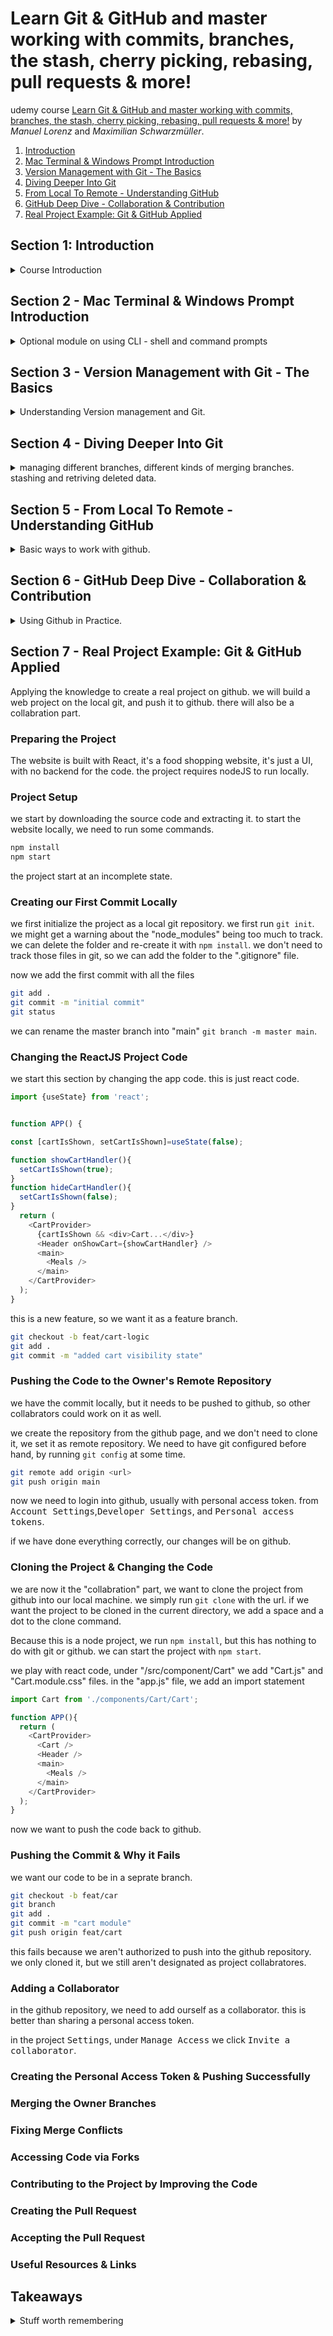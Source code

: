 <!--
// cSpell:ignore Schwarzmüller mdkir
 -->

# Learn Git & GitHub and master working with commits, branches, the stash, cherry picking, rebasing, pull requests & more!

udemy course [Learn Git & GitHub and master working with commits, branches, the stash, cherry picking, rebasing, pull requests & more!](https://www.udemy.com/course/git-github-practical-guide/) by *Manuel Lorenz* and *Maximilian Schwarzmüller*. 


1. [Introduction](#section-1-introduction)
1. [Mac Terminal & Windows Prompt Introduction](#section-2---mac-terminal--windows-prompt-introduction)
1. [Version Management with Git - The Basics](#section-3---version-management-with-git---the-basics)
1. [Diving Deeper Into Git](#section-4---diving-deeper-into-git)
1. [From Local To Remote - Understanding GitHub](#section-5---from-local-to-remote---understanding-github)
1. [GitHub Deep Dive - Collaboration & Contribution](#section-6---github-deep-dive---collaboration--contribution)
1. [Real Project Example: Git & GitHub Applied](#section-7---real-project-example-git--github-applied)

## Section 1: Introduction
<details>
<summary>
Course Introduction
</summary>

Git is a version management tool, github is way to use git on the cloud.

### What is Git?
in the official [git website](git-scm.com) we can see the declaration
> Git is a free and open source distributed version control system designed to handle everything from small to very large projects with speed and efficiency.

managing different version of code/documents.

a naive approach is having multiple files with suffixes like "first_draft","another_draft", "_final", "_final2", and "final_for_real!", and in websites and codes, we can't use this approach easily, because files need to reference each other.

version management tools allow us to have a single file, and still be able to go back in time to earlier versions.

**Control and tracking of code changes over time**

git is a local tool, it can be used on a single machine, and if we use it only on our machine, then it's still suspectable to computer crashes and it isn't the solution for managing project with multiple contributors.

### What is GitHub?

[GitHub website](github.com), a Git Repository Hosting Service.

The largest development platform in the world, a cloud hosting and collabaration tools, it's free for basic usage, and provides paid features for large companies.

it allows different users access to a shared codebase. with all the benefits of version control, and with added features.

### How to Get the Most out of this Course!
### Course Slides

</details>


## Section 2 - Mac Terminal & Windows Prompt Introduction
<details>
<summary>
Optional module on using CLI - shell and command prompts
</summary>


### The Command Line - What & Why?

today, we mostly use the graphic user interface, we interact with the mouse, menus, etc. it's very user friendly and easy to understand. it's also easy to explore.

the alternative is using text-based tools (command line interface), such as bash shell or windows command prompt.

it gives the user more power, like starting servers, install tools, downloading files, run code. and in our case, to interact with git.

### Comparing the Mac & Windows Command Line

Mac terminology - the console is called 'the terminal',the shell is the cli itself, its a software that works with text input. in Mac we have the Bash shell, or the z-shell.

in windows, we have the command prompt, as the basic initial windows shell. there is also a newer version, powershell. we can also use the git-bash cli emulator, which allows us to have a unix-like experience.


### Mac Terminal
<details>
<summary>
Using the z-shell terminal in Mac.
</summary>

in mac computer, we access the **z-shell** terminal (abbreviated as **zsh**). The terminal start at the user folder - the home directory, marked with the Tilde symbol (<kbd>~</kbd>) . `pwd` shows us where we are. to see the items in the folder, we write `ls`. we change directories with the `cd` command,  

#### Accessing Folders
we can press <kbd>TAB</kbd> to get auto-completion. if we have a space in folder name, we must escape it with **\\** (backslash symbol).

#### Absolute vs Relative Paths
paths can be relative to the current working directory, or absolute (starting from the root directory).the `pwd` command prints the absolute path.

#### Creating & Deleting Files

we create files with `touch` and delete them with `rm`. removing folder is done with `rmdir`, but it requires the folder to be empty.

#### Introducing Flags and Removing Data

flags allow us to add more options to a command, like `ls -s` to see file sizes, or `ls -l` to see the long format. we can combine flags `ls -ls`. we can check the manual of each command by typing `man <command>`.\
if we want to remove a none-empty directory, we can use the `rm -r` flag, which removes the folder and the internal files. (r stand for recursive).

#### Copying & Moving Files & Folders
we can copy files and folder with the `cp` and `mv` commands, we use the `mv` to rename files. the commands take the source path and the destination. the paths can be relative or absolute.

if we want to copy multiple files in a folder, we can use `cp -r source target`, we might need to add a slash `/` if we don't want to create a new folder.

#### Mac Terminal - Core Commands Overview
- `pwd` - print working directory
- `ls` - list files
- `cd` - change directory
  - `cd ..` - go one level up
  - `cd ~` - home directory
  - `cd /` - root directort
  - `cd /Users` - users folder
- `clear` - clear screen
- `touch` - create file
- `mkdir` - create folder
- `rm` - delete file entirely
- `rmdir` - remove empty folder
- `cp` - copy files and folder
- `mv` - move / rename files and folders

</details>

### Windows Command Prompt
<details>
<summary>
Windows Command Prompt.
</summary>

we use `command prompt` as the windows cli tool

- home directory - c:/users/\<username\>
- users directory - c:/users
- root directory - c:/

```sh
dir  #list files
cd .. #move one folder "up"
d: # move to drive D
```

#### Absolute vs Relative Paths

we have relative and abasolute paths. relative path start from the current directory, and we navigate based on the relation from the current location. abasolute path always use the complete path, the abasolute path starts from the root folder (the drive), and the same absolutes path will always bring us to where we want to be,no matter where we are.

```sh
cd / #root
cd ~ #home
```

relative paths are easier to navigate, while absolute paths help us to be consistent.

#### Creating & Deleting Files & Folders

```sh
mkdir folder1 # create new folder
echo our first file > text.txt #create new file
type test.txt #see contents of file
del test.txt #delete file
rmdir folder1 #remove folder
```

#### Copying & Moving Files

```sh
copy test2.txt folder #copy file into folder
move test3.txt folder #move file into folder
```

#### Windows Command Prompt - Core Commands Overview

- `cd` - print current directory
- `cd ..` - move on level up
- `dir` - list files
- `cls` - clear screen
- `echo` - 
- `mkdir` - create fp;der
- `del` - delete file
- `rmdir` - remove directory
- `copy` - copy file/folder
- `move` - move file/folder

</details>


 </details>


## Section 3 - Version Management with Git - The Basics
<details>
<summary>
Understanding Version management and Git.
</summary>

in this module, we will look at the theory behind version control and git. we will also learn to install git and to setup the development environment, and lastly, the basic features of git.

### Git Theory
<details>
<summary>
Git theory - terminology: Commits, Repository, Branches.
</summary>

#### How Git Works
all the files managed by git in a folder are refereed to as "the working directory". we use **commits** to create snapshots of how the working directory looks at a certain time.

when we change the project, we create a new commit, which stores all the differences between the current change and the previous state. each commit is simply the tracking of the changes done over time.

the commits are stored in a **branch**, the initial branch is the "master/main" branch.

#### Working Directory vs Repository

when we start managing a folder with git, a hidden folder, named ".git", which stores the repository data. it has two areas:
- Staging Area - index File
- Commits - Objects folder

the flow to change code is to first move the files into the staging area, and then we create a commit object.

working directory isn't the same as a Repository.

git doesn't store each version of the file, it has the initial file, and then stores the changes done in each commit.

#### Understanding Branches

the working director is our project file, the changes and tracking is done in the git repository folder.

a branch is a way to have parallel development path, like having a copy of the project which we use to create a new feature. a branch is a way to have a copy of the main branch, and we can work on it and add commits to it. and we can then **merge** these changes back to the main branch.


</details>

### Installing Git and Vscode
<details>
<summary>
Getting Git and vscode
</summary>

#### Installing Git on Windows and MacOs

in windows, we download git from the official website, and run the installer. we can select what features we want, we can decide what the default branch name is ("master", "main", etc... ). we can also decide how git is used from the command line, security, style, default behavior of some commands, credentials managements, caching, experimental options, and so on.

in Macos, we install git by using the package management, like homebrew.

we get homebrew (if we don't have it), and run it from the console, and then we use homebrew to install git.

`brew install git`

#### Installing Visual Studio Code

we get [VScode](https://code.visualstudio.com/) as an IDE (integrated development environment). we select th

</details>

### Initializing the Repository & Creating the First Commit (`git init` & `git commit`)

in our empty folder, we add new files, such as "initial-commit.txt".

we can run the `git status` command, and then we'll get an error, because we still didn't initialize the working directory and the the repository. we can fix this by running `git init` and now we check the status. we will see that we have untracked files, so we add them by using `git add`, followed either by the file name or a dot symbol. now the status shows that we have a file in the staging area. to add the file as a commit, we need to run `git commit` and use the `-m` flag to write a message.

in a new project, we might get an error, saying that our user name and email isn't set.

we can set this data globally, which will store this for all repositories on this machine, or omit the `--global` flag to store it locally in this repository.
```sh
git config --global user.email "user.email.com"
git config --global user.name "user name"
```

### Diving Deeper Into Commits with `git log`

we can see the history of commits by running `git log`, we see the author, the date, the comment, and the unique commit id. 
if we add more commits, we can see the earlier versions, so we can retrun to a previous state by running `git checkout <commit-id>`. now we are transported back to the snapshot we chose.

we can return to the main branch by running `git checkout main`.

### Understanding & Creating Branches

we can a have copy of the working directory by creating a branch. we can see the branches by running `git branch`. if we want to create a new branch, we run `git branch` with the new branch name. the branch name cannot contain spaces. to move between branches, we run `git checkout <branch name>`.

the new branch is identical to the main branch, it has the same history.

a different way to create branches is by running `git checkout -b <new branch name>`. if we add commits to the branch, they will only show for this branch, and not for the other branches, this allows us to work in parallel on different features, or have different people work at the same time without effecting one another.

when we want to bring changes from a side branch into the main branch, we use something called **merging**.

### Merging Branches - The Basics

to merge changes from one branch to another, we first move to the target branch (usually main), and we run `git merge <other branch name>` to pull in the chanages.

### Understanding the HEAD

in the log output, we can sometimes see the **HEAD** commit, this means the latest commit at the branch. when we switch between branches, we automatically take the latest commit, the HEAD.

each branch has it's own HEAD, which can be different from another branche HEAD.

### The "detached HEAD"

a **Detached HEAD** is what happens when we checkout a commit from a which isn't the latest commit. it's not the latest Head for any branch. when we are at a detached-head, we don't belong to any branch, when we view the branches, we see that we are currently not in any branch.

### Branches & `git switch` (Git 2.23)

a new command is `git switch`, which works solely for branches, unlike `git checkout` (which work for both commits and branches). 

to move between branches we run `git switch branch-name`, and we create new branches with `git switch -c branch-name`.

### Deleting Data
<details>
<summary>
Deleting data from version management.
</summary>

different types of 'deletion', removing date from version control.

#### Deleting Working Directory Files

if we have a file which we want to remove, we can delete the file, add this staged 'deletion' to the staging area and commit it.

we can also use `git rm` to move the deleted file to the staged area, and then commit it.

#### Undoing Un-staged Changes
if we modify a tracked file, we can resore it to the state it was, if we haven't staged it yet (we didn't `git add` it), we can run `git checkout -- <file>` and restore a file, or run `git checkout -- .` to restore all files.

another option is to use a specific command `git restore <file>` .

if we have new file (untracked), we can run `git clean` to remove files, we can use the `-d`,`-n`,and -`f` flags.

#### Undoing Staged Changes

if we staged a file and we want to undo those changes, we can use the new command `git restore --staged <file>`, but in the past we had to use two commands. simply checking out the file wouldn't work. we first need to run `git reset <file>`  which copies the latest committed changes, into the staging area, and then run `git checkout`

#### Deleting Commits with `git reset`

`git reset` also allows us to reset the heads of our branches, thereby undoing commits. we can run `git reset --soft HEAD~1` to go back one step and delete the commit, but not the data. the default behavior also removes the changes from the stagin area.

using the `--hard` flag removes the commit, from the staging area and from the tracked files.

#### Deleting Branches

we can remove branches with `git branch` and adding either `-d` or `-D` and the branch name, the `-D` option allows us to delete branches even if they weren't merged into the main branch. we can remove multiple branches at once by passing more than one branch name.


</details>

### Committing "detached HEAD" Changes

if we checkout a commit from an earlier stage of the branch, we might want to make stages there.

when we make changes from a detached mode, and we commit it, we have a detached commit, and we can lose it. if we move to another branch, we will see a warning about having a detached head commit floating without branches.

To preserve it, we need to create a branch from this commit. `git branch new-branch-name <commit id>`, we can now merge this branch into the main branch if needed.

### Understanding .gitignore

some files shouldn't be shared and tracked, such as log files, or specific IDE configurations. we can control this by using the ".gitignore" file, which specifies which files shouldn't be tracked by git.

we do need to add this file and track it, of course.

if we want to ignore files we can add the complete path to the .gitignore file, or use wildcard `*` as a pattern, and then override the rule by with `!`. we can ignore folders completely

```
test.log
*.log
!important.log
ignoredFolder/*
```

there is a way to create a global ".gitignore" file.

### Assignment 1 - Practicing the Git Basics

> Git Basics Assignment - Your Instructions
> 
> 1. Create a new folder and initialize the repository
> 2. Paste the "instructions.txt" file into this folder
> 3. Add a .txt file named "file-1" containing any text of your choice to the working directory
> 4. Create a second .txt file named "file-2"
> 5. Add "file-1" and "file-2" to the staging area - don't add "instructions.txt"
> 6. Change the initial text you added to "file-1"
> 7. Now add all working directory files to the staging area
> 8. Create the first commit
> 9. Create a second branch named "feature" (two commands are possible)
> 10. Add a third .txt file ("file-3.txt") to this branch
> 11. Create a new commit
> 12. Add the following text to "file-3": "I will be deleted"
> 13. Add the updated file to the staging area
> 14. Undo the staged change
> 15. Add the following text: "Please add me to the master/main branch"
> 16. Commit this latest change
> 17. Merge the "master" (or "main") branch with "feature"
> 18. Delete the "feature" branch
> 
> And most importantly: Have fun with the assignment :)

my solution:
```sh
#1
mdkir assignment
cd assignment
git init
#2
cp ./instructions.txt ./
#3
echo "text" > file1.txt
#4
echo "other text"> file2.txt
#5
git add file1.txt file2.txt
#6
echo "different text" > file1.txt
#7
git add .
#8
git commit -m "first commit"
#9
git switch -c feature
#10
echo "feature" > file3.txt
#11
git add file3.txt
git commit -m "feature commit"
#12
echo "I'll be deleted" > file3.txt
#13
git add file3.txt
#14
git restore --staged file3.txt
#15
echo "please add me to main branch" > file2.txt
#16
git add file2.txt
git commit -m "from branch"
#17
git switch master
git merge feature
#18
git branch -d feature
```

I forgot to run `git checkout` after restoring file from staged area. i simply got the file out of the staged area, but i didn't reset the contents.

### Useful Resources & Links

</details>


## Section 4 - Diving Deeper Into Git
<details>
<summary>
managing different branches, different kinds of merging branches. stashing and retriving deleted data.
</summary>

Diving Deeper into commit, managing and combining different branches, resolving merge conflicts.

### Understanding the Stash (`git stash`)

the `git stash` command is a way to preserve progress without a commit. the stash is an internal memory that holds uncomitted / upstaged changes.

running `git stash` takes all of our changes and stashes them away. `git stash apply` retrives the changes.

each call to `git stash` creates a stash, which we can see with `git stash list`, we can get specific version by the index `git stash apply 1`.

if we want to better track our stash, we can use the full command `git stash push -m "msg"` to store a message connected to this stash.

`git stash pop` takes the changes off the stash and into the project. it's similar to `git stash apply`, but it also removes the stash from the store.

to remove a stash without applying it, we can use `git stash drop` for one entry, or `git stash clear` for all entries.

### Bringing Lost Data Back with `git reflog`

if we deleted something, like a branch, then we can also get them back with `git reflog`.

if we we use `git reset --hard HEAD~1`, we move the head back, but if we use `git reflog`, we can see a log of our past actions, with this we can grab lost commits and reset back to them.

this can also help us when we delete branches,
we can see the lost commits on the deleted branch. we need to create a new branch for the commit to exists on.

```sh
git checkout <commit>
# we are now on a detached head
git checkout -b new-feature <commit>
```

### Combining Branches - What & Why?

we usually have a main branch (master, development, trunk, etc), and we create feature branches based on it. 

we sometimes need to combine the branches, we might need to get the latest changes from the master branch into the feature, or bring our changes from the feature branch into the master branch by merging.

### Understanding Merge Types

there are two types of merging branches
- **fast-foreward**
- non fast-forward:
  - **recursive** (this is the common one)
  - ours
  - octopus
  - subtree


when we have a main branch and feature branch, if we just worked on the feature branch and the main branch stayed the same, then we can use the *fast-forward* merge. the master HEAD is set to the HEAD of the feature branch, and no new commits are created.

### Applying the Fast-Forward Merge

lets start in a new environment and create a fast-forward merge. as long as the target branch doesn't change, we can use fast-forward merging, without creating new commits.

```sh
git init

#working on main branch
mkdir master
echo "first" > master/m1.txt
git add .
git commit -m "m1"
echo "second" > master/m2.txt
git add .
git commit -m "m2"

# work on feature branch
git switch -c feature
mkdir feature
echo "feature" > feature/f1.txt
git add .
git commit -m "f1"
echo "feature-next" > feature/f2.txt
git add .
git commit -m "f2"

# merge
git branch -v
git switch master

git merge feature
git log

# undo merging
git reset --hard HEAD~2
git log
git switch feature
git log
```
we might want to have single commit of all the changes from the feature branch, rather than carry around individual commits in the main branch. this is done with the `--squash` flag. this means a new commit.

```sh
git switch master
git merge --squash
git status
git add .
git commit -m "squashed"
git log
```

lets go back
```sh
git reset --hard HEAD~1
```

### The Recursive Merge (Non-Fast-Forward)

back in our main branch, we can force git to use a non-fast-forward merge with the `--no-ff` flag. this is the recursive strategy. it creates a new commit about the merge.

```sh
git merge --no-ff feature
git log
```

if we have two branches, and this time, the master branch has also changed. so we can't do a regular fast-forward merge. 

when we reset, we reset to remove the merge commit. we don't care about all the other commits from the feature branch.
```sh
git log
git reset --hard HEAD~1

# change main branch
echo "move main" > ./master/m3.txt
git add .
git commit -m "m3"

# merge
git merge feature

# reset
git reset --hard HEAD~1

# merge squash
git merge --squash feature
git add .
git commit -m "master and feature merged"
```

### Rebasing - Theory

`git rebase` is a way to add the commits at a diffrent location. we make the new HEAD commit become the base commit of the feature commits.

rebase doesn't move commits, it **recreates** them, and it's dangerous to use in a shared project. 

the rebased commits will have different ids.
```sh
#restore
git log
git reset --hard HEAD~1

# in the feature branch
git switch feature
git log # remember the ids
git rebase maser
git log #  ids are different
```

in large projects, rebasing can mess up the history, so it might not be a good idea.

```sh
git switch master
git merge feature #fast forward merge
```

> - New commits in master branch while working in feature branch
> - feature relies on additional commits in master branch. rebase master into feature branch.
> - feature is finished - implementation into master without merge commit. merge master into feature + fast forward merge feature into master.

### Handling Merge Conflicts

sometimes a merge fails, this happens when there are conflicts between branches. sometimes different branches change the same file

```sh
# in master
echo "from master" > feature/f1.txt
git add .
git commit -m "f1 from master"

# in feature
git switch feature
echo "from feature!" > feature/f1.txt
git add .
git commit -m "f1 from master"

# merge
git switch master
git merge feature #merge conflict
```

now the merge fails, and we need to fix it. vscode gives us visual interface to see the differences.

we can see the data in `git status`, use `git log --merge`, `git diff` or abort the merge with `git merge --abort`.

if we fix the conflict, we need to commit the changes.

### Merge vs Rebase vs Cherry Pick

> - merge (no fast-forward) - create marge commit - new commit.
> - rebase - change single commit's parent - new commit IDs.
> - cherry pick - add a specific commit to branch - copies commit with new ID.


sometimes we want just one commit from another branch, without taking (merging) the entire branch.
```sh
# in master
git switch master
echo "typo" > master/m1.txt
git add .
git commit -m "with typo"

#
git switch -c feature2
mkdir feature2
echo "new feature2" > feature2/f-new-1.txt
git add .
git commit -m "f-new-1"
echo "fix typo!" > master/m1.txt
git add .
git commit -m "type fix in m1"
echo "new feature2-2" > feature2/f-new-2.txt
git add .
git commit -m "f-new-2"

# in master
git switch main
git cherry-pick <commit-id--branch>
git log
```

the cherry-picked commit will have a different id.

### Working with Tags (`git tag`)
`git tag` allows us to create tagged commit, a tag is a label, like a milestone of a project.

```sh
git init
git echo "a" >a1.txt
git add .
git commit -m "a1"
git echo "b" >a2.txt
git commit -am "a2"
git echo "c" >a3.txt
git commit -am "a3"

git tag #show tags
git tag tag-name <commit-id> # light weight tag
git tag #show tag
git show tag-name
git checkout tag-name #checkout commit by tag
git checkout master
git tag -d tag-name #remove tag
git tag -a 2.0 -m "latest version" #annotated tag
git show 2.0
```

there are lightweigh tags and annotated tags. an annotated tag is a real object, so it holds data about who created it.

### Useful Resources & Links


</details>

## Section 5 - From Local To Remote - Understanding GitHub
<details>
<summary>
Basic ways to work with github.
</summary>

Leaving the local git environment and moving to the cloud on github. GitHub is a repository hosting service.


### From Local to Remote Repository - Theory

we have an existing git repository on the local machine, and we want to move it to github.

we need to establish a connection betwee the local repository to the remote one.

`git remote add origin <url>` - origin is how we refer to the remote repository, it's an alias to the url. the url is the address of the remote repository.

we then push our local repository onto the remote by calling `git push`, and we get the data from the remote repository with `git pull`.

### Creating a GitHub Account & Introducing GitHub

we go to the github website, set up an account (use the free plan), we can create a new repository or import them from another provider (like gitlab), there all kinds of options.

### Creating a Remote Repository

in the github page, we click <kbd>Create Repository</kbd> or in the repositories page we can click <kbd>New</kbd>.

we can choose the owner of the repository, the name, a description, set the access level (public/ private), and initialize the repositrory with **README** file, a **.gitignore** file and a license file.

once we create the repository, we get some options of how to connect to it.

### Connecting Local & Remote Repositories

since we have an existing repository, we can push it from them the local machine.


```sh
git init
echo "hello world" > m1.txt
git add .
git commit -m "first commit!"

git remote add origin <address>
git branch -m main #rename branch to main
git push -u origin main #push local to remote
```

this doesn't work yet, because we aren't identified as our github user. we get a pop-up to sign in into github (which won't be supported in the future), or use a personal access token.

### Understanding the Personal Access Token

in github web page, click the profile and choose <kbd>settings</kbd>, then <kbd>developer settings</kbd> and we select <kbd>personal access tokens</kbd>, we <kbd>Generate new token</kbd>, assign permissions, give it an experssion time, and copy the created token. and store it somewhere safe.

we also fill it in the the popup, so now we have connected our vscode ide to github.

### Pushing a Second Commit

adding another file, just like the first, `git add`, `git commit` and `git push`. git push doesn't work if we don't set the upstream branch, so for now we still need to use `git push origin/master`.

in github we can see the commit history.

our credentials (the access token) is stored in **windows credentials manager**.

### From Local to Remote - Understanding the Workflow

<details>
<summary>
All kinds of branches, local, remote and tracking.
</summary>

running `git branch -a` shows us new data. it shows us the **remote tracking branch**, a local copy that connects the local and remote branch.

this also is used when we 'pull' from the remote branch, a tracking branch is created, and it is merged into the local branch.

#### Remote Tracking Branches in Practice

we create a new local branch, make changes and push it to github, now we have two remote tracking branches.

but we can also create a branch on github, we don't see it in our branches, but we can still list it.

`git ls-remote`

to get this branch, we can run `git fetch origin` to grab everything into the remote tracking branches. to merge this, we can run `git pull origin master` (nothing changed).

remote tracking branches are read-only.

#### Understanding Local Tracking Branches

- local branch
- local tracking branch - local reference to a remote tracking branch (git pull, push)
- remote tracking branch - local copy of the remote (git fetch)
- remote branch


local tracking branch are editable - the pull/push operations act on this branch. if we have a local tracking branch configured, we don't need to specify the `origin master` each time.


#### Creating Local Tracking Branches

to create a local tracking branch:
`git branch --track feature-remote-local origin/feature-remote`  (this isn't actually what we want).

the names need to match.

#### Remote & Tracking Branches - Command Overview

`git remote` shows the curret remote services, `git remote show origin` gives us more details.

</details>

### Cloning a Remote Repository

to get an existing remote repository, we can run `git clone`. we get the URL from github. we don't need to run `git init` before. we only get the master branch locally, for the rest of the branches, we have remote tracking branches, but not local. if we want to work on one of them, we can create a local tracking branch.

if we don't specify which branch to track, the default behavior is to track the master branch.

### Understanding the Upstream

the `-u` flag for git push creates an upstream, which is a local tracking branch, it's a bit easier to create and manage.

### Deleting Remote Branches & Public Commits

it's easy to delete local branches. to delete remote branches we add the `--remote` flag to the delete command, we just delete a remote tracking branch.


`git push origin --delete branch_name` - to delete a branch from github.

undoing commits is done by reseting the head, `git reset --hard HEAD~1` and then push, which fails initially, but we can add the `--force` flag to force the push.

</details>

## Section 6 - GitHub Deep Dive - Collaboration & Contribution
<details>
<summary>
Using Github in Practice. 
</summary>


Using Github in collaboration with others, exchanging information and code with other developers:
- Account types
- Repository types
- Contributing  to opensource projects

### The 4 GitHub Usecases

core uses of github, some are useful for a single user:
- use github as a cloud storage - durable and available.
- portfolio page - public facing 

for multiple users:
- collaberation on a project, either as a simple user or as part of an organization.
- contributing to other projects, even if it doesn't belong to you.

### Understanding GitHub Account Types

Account Types (pricing):
- Free - Personal user account
- Team - Organization account
- Enterprise - Enterprise account

the personal user account can have public and private repositories, and work with unlimited collaborators for projects.

the organization account is a shared account for groups, they have the same features plus some extras, either the basic set of the team plan or the advanced enterprise plan.

the enterprise account manages multiple github accounts, it's a paid service with the github enterprise cloud and server options.

we can see our account type under <kbd>settings</kbd>, <kbd>Organizations</kbd>.

### Changing the Repository Type from Public to Private

Repositories can be private or public, under <kbd>settings</kbd> we can change the repository visibility and make a repository public or private.

### Pushing Commits to a Public Repository

we can clone any public repository,but we can't push to repositories which we don't own (have an access token).

### How GitHub Manages Account Security

The personal access token provides github access via Git. we can set different permissions levels.

if a different user wants make changes to our code, then he is a collaborator, how this user can interact with our code depends on whether they are inside the same enterprise, if they are part of a team which has the repository, etc...

### Understanding & Adding a Collaborator to a Private User Account

in the repository settings, we can click <kbd>Manage access</kbd> and see who has access. we can invite other github users to become collaborators.

then those collaborators can use their own access tokens, and they'll only have access to what we give them.

### Collaborating in Private Repositories

if we change the visibility of the repository, the collaborators still have the ability to contribute and make changes.

### Comparing Owner & Collaborator Rights

[permissions docs](https://docs.github.com/en/account-and-profile/setting-up-and-managing-your-personal-account-on-github/managing-personal-account-settings/permission-levels-for-a-personal-account-repository)

note: in a private user account and a private account, we can't have 'read-only' permissions to another user, so we can't simply invite some to only read the repository.

### Limiting Interactions

in this context, interaction means commenting, opening issues and creating pull requests.

under the <kbd>Settings</kbd> page in our profile, in <kbd>Interaction Limits</kbd> we can restrict what other users can do with our repositories. these limits will win over repository specific limitations. we can restrict actions to a period of time.\
This is a broad-strokes approach, which only makes sense when dealing with public repositories. there are also similar options for individual repositories.

### Organizations

<details>
<summary>
Several Accounts inside an organization.
</summary>

#### Introducing Organizations

member-role access for repositories in a large organization.

#### Creating an Organization

Under <kbd>settings</kbd>, under <kbd>organization</kbd>, we can transform any account into an organization account (as long as it's not part of an organization), or create a new organization from the account. 

if we choose to create an organization, we then choose the plan (free, team, enterprise) and fill in the details.

from the personal user, we can switch into the organization user account

#### Exploring Member Repository Permissions

creating repositories is the same as with the personal account, but in addition to "Direct Access" and "Private Repository" settings, we have "Base Role" options. these settings effect users who are member of the organization, and not outside collaborators.

we can also set some other options, such as creating repositories, forking, creating pages, etc...

#### Adding Outside Collaborators

outside collaborators don't belong to the organization, collaborators have some new permissions - read, triage(managa issues, not code), write, maintain(no destructive actions permitted) and admin.

#### Adding Organization Members

under the <kbd>People</kbd> tab, we can invite members to the organization. the other user needs to accept the invitetation. 

#### Failing to Manage Access for Individual Repositories

member level access is for all repositories, not specific.

</details>

### Introducing Teams

under the <kbd>Teams</kbd> tab, we can create teams, which have more flexible levels of access. teams have a name, ano optional description, sub teams (teams within a team), and visibility level (visible or secret).

in the team page, we can create discussion and write messages. we assign repositores to a team, and then we set the access level for each. 

### Managing Team Repository Access Efficiently

the members will still have permissions based on he "base permission" level, so we need to set it to **no permissions** so that members of the team won't have access to other repositories of the organization.

### Understanding Forks & Pull Requests

contributing to projects without being assigned to them.

cloning vs forking:\
cloning/pushing usually requires the owner to know about the other people who wish to work on the code. a fork is a 'copy' of the remote repository that resides in the external user github account. forking is a github terminology, it isn't native to git.\
the contributing user works on the forked repository and pushes changes to it. when the development is done, a **pull request** is created, and the original owner can decide to accept the PR and merge it into the main repository.

we can also use the forking/pulling process inside the a team, and take advantage of he pull-request features for code review.

### Forking a Repository

we must be signed it to github in order to fork repositories, and we need to have access to it (like it being a public repository). we simply click the <kbd>fork</kbd> button. the forked repository shows the original repo, and we can see the <kbd>contribute</kbd> and <kbd>fetch upstream</kbd> options.

### Pull Requests in Practice

the owner of the repositroy can see who forked the repositories, by looking at the <kbd>insights</kbd> tab.

to start a new pull request, we go to the <kbd>pull requests</kbd> tab and click <kbd>create new pull request</kbd>. we need to choose which is the source and which is the target branch, usually the source is inside the forked repository, while the target is the original.

when we create a pull request, we write a comment to descrive the changes, and we see if there are merge conflicts. if we wish to accept the changes we can click <kbd>Merge pull requests</kbd>. we can also close a pull request if we don't wish to accept it. we could also <kbd>Revert</kbd> a merge, which is another commit.

### Opening & Closing Issues

The <kbd>Issues</kbd> tab, we can visit actual repositroy, like [vueJS](https://github.com/vuejs/vue). the issues tab documents what open issues exists, issues are points for improvements, like bugs, feature requests, etc. a well written issue describes a probelm or a need, and documents the effects, or how to re-produce it. and then other people can work on fixing it.

in our repository, we can create a <kbd>New Issue</kbd>, and fill in the text. we can assign another user to work on the issue, apply labels, attach to a pull requests, etc....


### Working with GitHub Projects

in the <kbd>Projects</kbd> tab, we can <kbd>Create a New Project</kbd>. there are pre-defined templates. a project is a board which tracks the issues and similar items. a project board has cards (or notes) which we can create and move around. it's like a board in Jira, but intergrated into github. when we create an issue, we can assign it to a project, and then it will appear on the board and we can place it in the correct column.

we can click <kbd>Manage Automation</kbd> and have the issues move between the boards based on their state.

### Creating a README File in a Repository

we can create an optional "README.md" file at each folder, and at the repository root. md stand for markdown, a lightweight markup langauge to create formatted text. The file is displayed when we view the repository.\
It contains a description of the repository, basic instructions, and helps managing the contribution rules to the repository.

the file is part of the repository, and we commit it just like any other file.

### Presenting Yourself as Developer on GitHub

we also have a markdown page for our personal account, if we access our profile page, we can create repository that has the same name as the username. this repository can contain a "README.md" that will be displayed when someone visits the user profile page.\
This acts as a github landing-page.

### About GitHub Stars

Github stars are a "reputation" measurement, like facebook "like", instagram "heart" or up-votes.

</details>

## Section 7 - Real Project Example: Git & GitHub Applied
<!-- <details> -->
<summary>

</summary>

Applying the knowledge to create a real project on github. we will build a web project on the local git, and push it to github. there will also be a collabration part.

### Preparing the Project
The website is built with React, it's a food shopping website, it's just a UI, with no backend for the code. the project requires nodeJS to run locally.

### Project Setup
we start by downloading the source code and extracting it. to start the website locally, we need to run some commands.

```sh
npm install
npm start
```
the project start at an incomplete state.

### Creating our First Commit Locally
we first initialize the project as a local git repository. we first run `git init`. we might get a warning about the "node_modules" being too much to track. we can delete the folder and re-create it with `npm install`.  we don't need to track those files in git, so we can add the folder to the ".gitignore" file.

now we add the first commit with all the files

```sh
git add .
git commit -m "initial commit"
git status
```

we can rename the master branch into "main"
`git branch -m master main`.


### Changing the ReactJS Project Code
we start this section by changing the app code. this is just react code.

```ts
import {useState} from 'react';


function APP() {

const [cartIsShown, setCartIsShown]=useState(false);

function showCartHandler(){
  setCartIsShown(true);
}
function hideCartHandler(){
  setCartIsShown(false);
}
  return (
    <CartProvider>
      {cartIsShown && <div>Cart...</div>}
      <Header onShowCart={showCartHandler} />
      <main>
        <Meals />
      </main>
    </CartProvider>
  );
}
```

this is a new feature, so we want it as a feature branch.

```sh
git checkout -b feat/cart-logic
git add .
git commit -m "added cart visibility state"
```

### Pushing the Code to the Owner's Remote Repository
we have the commit locally, but it needs to be pushed to github, so other collabrators could work on it as well.

we create the repository from the github page, and we don't need to clone it, we set it as remote repository. We need to have git configured before hand, by running `git config` at some time.

```sh
git remote add origin <url>
git push origin main
```

now we need to login into github, usually with personal access token. from <kbd>Account Settings</kbd>,<kbd>Developer Settings</kbd>, and <kbd>Personal access tokens</kbd>.

if we have done everything correctly, our changes will be on github.

### Cloning the Project & Changing the Code

we are now it the "collabration" part, we want to clone the project from github into our local machine. we simply run `git clone` with the url. if we want the project to be cloned in the current directory, we add a space and a dot to the clone command.

Because this is a node project, we run `npm install`, but this has nothing to do with git or github. we can start the project with `npm start`.

we play with react code, under "/src/component/Cart" we add "Cart.js" and "Cart.module.css" files. in the "app.js" file, we add an import statement

```js
import Cart from './components/Cart/Cart';

function APP(){
  return (
    <CartProvider>
      <Cart />
      <Header />
      <main>
        <Meals />
      </main>
    </CartProvider>
  );
}
```
now we want to push the code back to github.

### Pushing the Commit & Why it Fails
we want our code to be in a seprate branch.

```sh
git checkout -b feat/car
git branch
git add .
git commit -m "cart module"
git push origin feat/cart
```
this fails because we aren't authorized to push into the github repository. we only cloned it, but we still aren't designated as project collabratores.

### Adding a Collaborator

in the github repository, we need to add ourself as a collaborator. this is better than sharing a personal access token.

in the project <kbd>Settings</kbd>, under <kbd>Manage Access</kbd> we click <kbd>Invite a collaborator</kbd>.

### Creating the Personal Access Token & Pushing Successfully

### Merging the Owner Branches
### Fixing Merge Conflicts
### Accessing Code via Forks
### Contributing to the Project by Improving the Code
### Creating the Pull Request
### Accepting the Pull Request
### Useful Resources & Links


</details>


## Takeaways
<details>
<summary>
Stuff worth remembering
</summary>

### Git Commands

command | use |  notes
---|---|---|
`git version` | which version was installed | like `git --version`
`git init` | initialize git in folder | 
`git add` | add files to track | 
`git status` | check status |  see tracked and untracked files
`git log` | see commit logs | exit by pressing `q`
`git config` | change configuration |
`git checkout` | checkout branch or commit | `--` current branch|
`git branch` | see or create branches | 
`git merge <other-branch>` | merge changes |
`git switch` | branch operation| similar to checkout, but solely for branches
`git ls-files` | which files are part of the staging area (which are tracked)
`git restore` | restore files | 
`git clean` | remove untracked files |
`git reset` bring back latest status to the staging area |  `git restore --staged` is a new way of doing this
`git stash` | stash changes without a commit | deafult behavior is `push`
`git reflog` | retrieve deleted data | default behavior is `show`
`git rebase` | recreate commits and change base commit
`git diff` | see differences
`git cherry-pick` | get specific commit
`git tag` | label commits
`git show` | view objects (default HEAD) | show commits, tags, trees, blobs
`git remote` | connect to a remote hosting
`git clone` | clone remote repository

[git version](https://git-scm.com/docs/git-version)
- `--build-options` - more detailed information

[git status](https://git-scm.com/docs/git-status)
- `-s --short` - short form
- `-b --branch` - show branch info when running short form
- `--long` - long form

[git branch](https://git-scm.com/docs/git-branch)
- `-d --delete` - delete branch if merged
- `-D` - delete branch even if wasn't merged, same as `--delete --force`.
- `-v -vv` - verbose
- `-m` - rename
- `-M` - rename force
- `-a --all ` - see all branches (including tracking branches)
- `-r` - remote branches
- `--track` - create tracking branch

[git switch](https://git-scm.com/docs/git-switch)
- `-c --create` - create branch if doesn't exist
- `-C --Create` - create branch, if exists override it

[git log](https://git-scm.com/docs/git-log)
- `-n --max-count` - limit number of log entries
- `--merge`

[git clean](https://git-scm.com/docs/git-clean)
- `-d` - directory recursion when no path given
- `--dry-run -n` - just list files
- `--force -f` -  remove files
- `--interactive -i` - interactive mode

[git reset](https://git-scm.com/docs/git-reset)
- mode:
  - `--soft` -
  - `--mixed` (default) -
  - `--hard` -

[git restore](https://git-scm.com/docs/git-restore)
- `--staged -S`- remove staged changes
- 

[git stash](https://git-scm.com/docs/git-stash)
- `push` - push a dirty snapshot, `-m` flag to add a msg. this is the default behavior.
- `apply` - retrieve from stash, we can use the index to get a specific stash.
- `pop` - retrieve and remove from stash, we can use the index to get a specific stash.
- `list` - see stash list
- `show`
- `drop` - remove a stash by index.
- `clear` - remove all stashes

[git reflog](https://git-scm.com/docs/git-reflog)
- `show` - default behavior, log of user actions (moving between branches, etc)
- `expire`
- `delete`
- `exists`

[git merge](https://git-scm.com/docs/git-merge)
- `squash`
- `--no-ff` - don't do fast-forward merge
- `--abort` - abort conflicted merge

[git rebase](https://git-scm.com/docs/git-rebase)


[git cherry-pick](https://git-scm.com/docs/git-cherry-pick)

[git tag](https://git-scm.com/docs/git-tag)
- `--list -l` - list tags, default
- `-a` - annotated tag
  - `-m` - add message to annotated tag
- `-d` - remove tag

[git show](https://git-scm.com/docs/git-show)

[git remote](https://git-scm.com/docs/git-remote)
- `add origin <url>` - add remote
- `show origin` - show detailed configuration

[git pull](https://git-scm.com/docs/git-pull)

[git push](https://git-scm.com/docs/git-push)
- `-u` - set upstream
- `--delete` - delete remote branches

### .gitignore file

each line is a pattern:

- `*` - as wild card
- `!` - at the start of the line to override ignore rules (force tracking)
- `#` - comments
 
</details>
